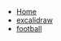 * [Home](/)
* [excalidraw](https://www.wycjyf.live/excalidraw/)
* [football](https://b23.tv/bWdJKNH)
